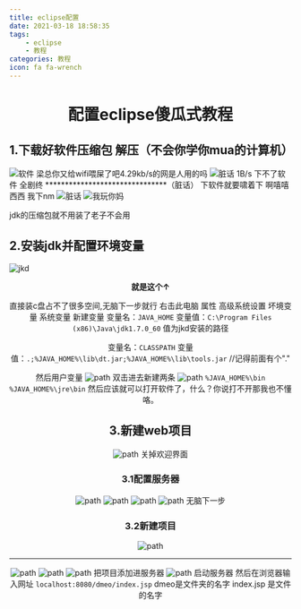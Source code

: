 ```yaml
---
title: eclipse配置
date: 2021-03-18 18:58:35
tags: 
    - eclipse
    - 教程
categories: 教程
icon: fa fa-wrench
---
```

# <center>配置eclipse傻瓜式教程<center>
## 1.下载好软件压缩包 解压（不会你学你mua的计算机）
![软件](./eclipse/1.png)
梁总你又给wifi喂屎了吧4.29kb/s的网是人用的吗
![脏话](./eclipse/2.png)
1B/s 下不了软件 全剧终
*******************************（脏话）
下软件就要啸着下 啊嘻嘻西西
我下nm
![脏话](./eclipse/3.png)
![我玩你妈](eclipse/lbw.png)

jdk的压缩包就不用装了老子不会用
## 2.安装jdk并配置环境变量
 <!-- more -->
![jkd](./eclipse/4.png)

**<center>就是这个↑<center>**

直接装c盘占不了很多空间,无脑下一步就行
右击此电脑 属性 高级系统设置 坏境变量 系统变量 新建变量
变量名：`JAVA_HOME`
变量值：`C:\Program Files (x86)\Java\jdk1.7.0_60` 值为jkd安装的路径

变量名：`CLASSPATH`
变量值：`.;%JAVA_HOME%\lib\dt.jar;%JAVA_HOME%\lib\tools.jar`     //记得前面有个"."

然后用户变量
![path](./eclipse/16.png)
双击进去新建两条
![path](./eclipse/17.png)
`%JAVA_HOME%\bin`
`%JAVA_HOME%\jre\bin`
然后应该就可以打开软件了，什么？你说打不开那我也不懂咯。
## 3.新建web项目
![path](./eclipse/5.png)
关掉欢迎界面
### 3.1配置服务器
![path](./eclipse/6.png)
![path](./eclipse/7.png)
![path](./eclipse/9.png)
![path](./eclipse/11.png)
无脑下一步
### 3.2新建项目
![path](./eclipse/12.png)
***
![path](./eclipse/13.png)
![path](./eclipse/18.png)
![path](./eclipse/19.png)
把项目添加进服务器
![path](./eclipse/20.png)
启动服务器
然后在浏览器输入网址 
`localhost:8080/dmeo/index.jsp`
dmeo是文件夹的名字 index.jsp 是文件的名字
